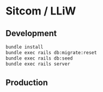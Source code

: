 # Sitcom / LLiW

## Development

```sh
bundle install
bundle exec rails db:migrate:reset
bundle exec rails db:seed
bundle exec rails server
```

## Production
